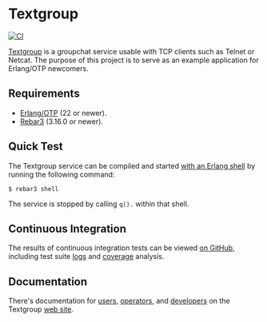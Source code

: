 # Textgroup

[![CI](https://github.com/weiss/textgroup/actions/workflows/ci.yml/badge.svg)][ci]

[Textgroup][textgroup] is a groupchat service usable with TCP clients such as
Telnet or Netcat. The purpose of this project is to serve as an example
application for Erlang/OTP newcomers.

## Requirements

- [Erlang/OTP][erlang] (22 or newer).
- [Rebar3][rebar3] (3.16.0 or newer).

## Quick Test

The Textgroup service can be compiled and started [with an Erlang shell][shell]
by running the following command:

    $ rebar3 shell

The service is stopped by calling `q().` within that shell.

## Continuous Integration

The results of continuous integration tests can be viewed [on GitHub][ci],
including test suite [logs][ct_logs] and [coverage][coverage] analysis.

## Documentation

There's documentation for [users][users], [operators][ops], and
[developers][devs] on the Textgroup [web site][textgroup].

[textgroup]: https://weiss.github.io/textgroup/
[erlang]: https://erlang.org
[rebar3]: https://rebar3.org
[shell]: https://ferd.ca/rebar3-shell.html
[ci]: https://github.com/weiss/textgroup/actions/workflows/ci.yml
[ct_logs]: https://weiss.github.io/textgroup/logs/
[coverage]: https://weiss.github.io/textgroup/cover/
[users]: https://weiss.github.io/textgroup/users.html
[ops]: https://weiss.github.io/textgroup/operators.html
[devs]: https://weiss.github.io/textgroup/developers.html
